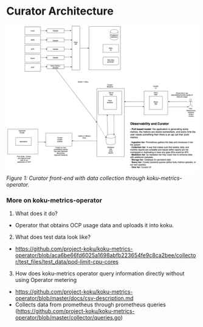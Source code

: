 
# Curator Architecture

![](curatorArchitecture.png)
*Figure 1: Curator front-end with data collection through koku-metrics-operator.*

### More on koku-metrics-operator

1. What does it do?
  -  Operator that obtains OCP usage data and uploads it into koku.


2. What does test data look like?
  - https://github.com/project-koku/koku-metrics-operator/blob/aca6be66fd6025a1698abfb223654fe9c8ca2bee/collector/test_files/test_data/pod-limit-cpu-cores


3. How does koku-metrics operator query information directly without using Operator metering
  - https://github.com/project-koku/koku-metrics-operator/blob/master/docs/csv-description.md
  - Collects data from prometheus through prometheus queries (https://github.com/project-koku/koku-metrics-operator/blob/master/collector/queries.go)
